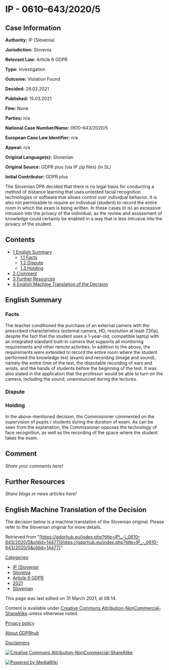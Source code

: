 # IP - 0610–643/2020/5

## Case Information

**Authority:** IP (Slovenia)

**Jurisdiction:** Slovenia

**Relevant Law:** Article 6 GDPR

**Type:** Investigation

**Outcome:** Violation Found

**Decided:** 26.02.2021

**Published:** 15.03.2021

**Fine:** None

**Parties:** n/a

**National Case Number/Name:** 0610–643/2020/5

**European Case Law Identifier:** n/a

**Appeal:** n/a

**Original Language(s):** Slovenian

**Original Source:** GDPR plus (via IP zip files) (in SL)

**Initial Contributor:** GDPR plus

The Slovenian DPA decided that there is no legal basis for conducting a method of distance learning that uses untested facial recognition technologies or software that allows control over individual behavior. It is also not permissible to require an individual (student) to record the entire room in which the exam is being written. In these cases (it is) an excessive intrusion into the privacy of the individual, as the review and assessment of knowledge could certainly be enabled in a way that is less intrusive into the privacy of the student.

## Contents

*   [1 English Summary](#English_Summary)
    *   [1.1 Facts](#Facts)
    *   [1.2 Dispute](#Dispute)
    *   [1.3 Holding](#Holding)
*   [2 Comment](#Comment)
*   [3 Further Resources](#Further_Resources)
*   [4 English Machine Translation of the Decision](#English_Machine_Translation_of_the_Decision)

## English Summary

### Facts

The teacher conditioned the purchase of an external camera with the prescribed characteristics (external camera, HD, resolution at least 720p), despite the fact that the student uses a 1-year-old, compatible laptop with an integrated standard built-in camera that supports all monitoring requirements and other remote activities. In addition to the above, the requirements were extended to record the entire room where the student performed the knowledge test (exam) and recording (image and sound), namely the entire time of the test, the disputable recording of ears and wrists, and the hands of students before the beginning of the test. It was also stated in the application that the professor would be able to turn on the camera, including the sound, unannounced during the lectures.

### Dispute

### Holding

In the above-mentioned decision, the Commissioner commented on the supervision of pupils / students during the duration of exam. As can be seen from the explanation, the Commissioner opposes the technology of face recognition, as well as the recording of the space where the student takes the exam.

## Comment

_Share your comments here!_

## Further Resources

_Share blogs or news articles here!_

## English Machine Translation of the Decision

The decision below is a machine translation of the Slovenian original. Please refer to the Slovenian original for more details.

Retrieved from "[https://gdprhub.eu/index.php?title=IP\_-\_0610–643/2020/5&oldid=14477](https://gdprhub.eu/index.php?title=IP_-_0610–643/2020/5&oldid=14477)"

[Categories](/index.php?title=Special:Categories "Special:Categories"):

*   [IP (Slovenia)](/index.php?title=Category:IP_\(Slovenia\) "Category:IP (Slovenia)")
*   [Slovenia](/index.php?title=Category:Slovenia "Category:Slovenia")
*   [Article 6 GDPR](/index.php?title=Category:Article_6_GDPR "Category:Article 6 GDPR")
*   [2021](/index.php?title=Category:2021 "Category:2021")
*   [Slovenian](/index.php?title=Category:Slovenian "Category:Slovenian")

This page was last edited on 31 March 2021, at 08:14.

Content is available under [Creative Commons Attribution-NonCommercial-ShareAlike](https://creativecommons.org/licenses/by-nc-sa/4.0/) unless otherwise noted.

[Privacy policy](/index.php?title=GDPRhub:Privacy_policy)

[About GDPRhub](/index.php?title=GDPRhub:About)

[Disclaimers](/index.php?title=GDPRhub:General_disclaimer)

[![Creative Commons Attribution-NonCommercial-ShareAlike](/resources/assets/licenses/cc-by-nc-sa.png)](https://creativecommons.org/licenses/by-nc-sa/4.0/)

[![Powered by MediaWiki](/resources/assets/poweredby_mediawiki_88x31.png)](https://www.mediawiki.org/)